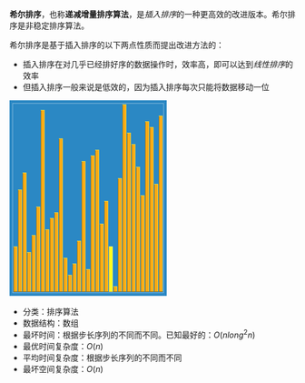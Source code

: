 **希尔排序**，也称**递减增量排序算法**，是*插入排序*的一种更高效的改进版本。希尔排序是非稳定排序算法。

希尔排序是基于插入排序的以下两点性质而提出改进方法的：

- 插入排序在对几乎已经排好序的数据操作时，效率高，即可以达到*线性排序*的效率
- 但插入排序一般来说是低效的，因为插入排序每次只能将数据移动一位

![](../../Image/Sorting_shellsort_anim.gif)

- 分类：排序算法
- 数据结构：数组
- 最坏时间：根据步长序列的不同而不同。已知最好的：$O(n long^2n)$
- 最优时间复杂度：$O(n)$
- 平均时间复杂度：根据步长序列的不同而不同
- 最坏空间复杂度：$O(n)$